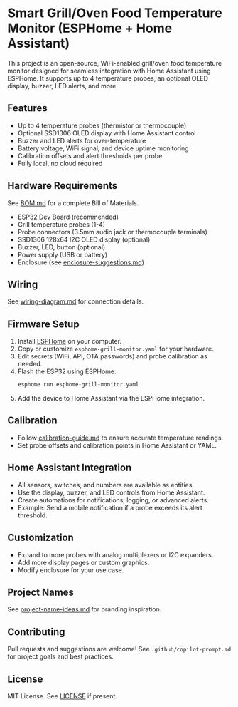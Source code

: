 # Smart Grill/Oven Food Temperature Monitor (ESPHome + Home Assistant)

This project is an open-source, WiFi-enabled grill/oven food temperature monitor designed for seamless integration with Home Assistant using ESPHome. It supports up to 4 temperature probes, an optional OLED display, buzzer, LED alerts, and more.

## Features

- Up to 4 temperature probes (thermistor or thermocouple)
- Optional SSD1306 OLED display with Home Assistant control
- Buzzer and LED alerts for over-temperature
- Battery voltage, WiFi signal, and device uptime monitoring
- Calibration offsets and alert thresholds per probe
- Fully local, no cloud required

## Hardware Requirements

See [BOM.md](./BOM.md) for a complete Bill of Materials.

- ESP32 Dev Board (recommended)
- Grill temperature probes (1-4)
- Probe connectors (3.5mm audio jack or thermocouple terminals)
- SSD1306 128x64 I2C OLED display (optional)
- Buzzer, LED, button (optional)
- Power supply (USB or battery)
- Enclosure (see [enclosure-suggestions.md](./enclosure-suggestions.md))

## Wiring

See [wiring-diagram.md](./wiring-diagram.md) for connection details.

## Firmware Setup

1. Install [ESPHome](https://esphome.io/guides/installing_esphome.html) on your computer.
2. Copy or customize `esphome-grill-monitor.yaml` for your hardware.
3. Edit secrets (WiFi, API, OTA passwords) and probe calibration as needed.
4. Flash the ESP32 using ESPHome:
   ```sh
   esphome run esphome-grill-monitor.yaml
   ```
5. Add the device to Home Assistant via the ESPHome integration.

## Calibration

- Follow [calibration-guide.md](./calibration-guide.md) to ensure accurate temperature readings.
- Set probe offsets and calibration points in Home Assistant or YAML.

## Home Assistant Integration

- All sensors, switches, and numbers are available as entities.
- Use the display, buzzer, and LED controls from Home Assistant.
- Create automations for notifications, logging, or advanced alerts.
- Example: Send a mobile notification if a probe exceeds its alert threshold.

## Customization

- Expand to more probes with analog multiplexers or I2C expanders.
- Add more display pages or custom graphics.
- Modify enclosure for your use case.

## Project Names

See [project-name-ideas.md](.github/project-name-ideas.md) for branding inspiration.

## Contributing

Pull requests and suggestions are welcome! See `.github/copilot-prompt.md` for project goals and best practices.

## License

MIT License. See [LICENSE](./LICENSE) if present.
